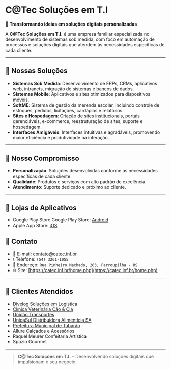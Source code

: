# C@Tec Soluções em T.I

🚀 **Transformando ideias em soluções digitais personalizadas**

A **C@Tec Soluções em T.I.** é uma empresa familiar especializada no desenvolvimento de sistemas sob medida, com foco em automação de processos e soluções digitais que atendem às necessidades específicas de cada cliente.

---

## 💼 Nossas Soluções

- **Sistemas Sob Medida**: Desenvolvimento de ERPs, CRMs, aplicativos web, intranets, migração de sistemas e bancos de dados.
- **Sistemas Mobile**: Aplicativos e sites otimizados para dispositivos móveis.
- **SoftME**: Sistema de gestão da merenda escolar, incluindo controle de estoques, pedidos, licitações, cardápios e relatórios.
- **Sites e Hospedagem**: Criação de sites institucionais, portais gerenciáveis, e-commerce, reestruturação de sites, suporte e hospedagem.
- **Interfaces Amigáveis**: Interfaces intuitivas e agradáveis, promovendo maior eficiência e produtividade na interação.

---

## 🎯 Nosso Compromisso

- **Personalização**: Soluções desenvolvidas conforme as necessidades específicas de cada cliente.
- **Qualidade**: Produtos e serviços com alto padrão de excelência.
- **Atendimento**: Suporte dedicado e próximo ao cliente.

---

## 🎉 Lojas de Aplicativos

- Google Play Store  Google Play Store: [Android](https://play.google.com/store/apps/developer?id=Catec+Solu%C3%A7%C3%B5es+em+TI)
- Apple App Store: [iOS](https://apps.apple.com/br/developer/catec-solu%C3%A7%C3%B5es-em-ti/id1538746357)

## 📍 Contato

- 📧 E-mail: contato@catec.inf.br
- 📞 Telefone: `(54) 3261-1055`
- 📍 Endereço: `Rua Pinheiro Machado, 263, Farroupilha - RS`
- 🌐 Site: [https://catec.inf.br/home.php](https://catec.inf.br/home.php)

---

## 🤝 Clientes Atendidos

- [Divelog Soluções em Logística](https://divelog.com.br/)
- [Clínica Veterinária Cão & Cia](https://www.clinicacaoecia.com.br/)
- [Unidão Transportes](https://www.unidao.com/)
- [UnidaSul Distribuidora Alimentícia SA](https://unidasul.com.br/)
- [Prefeitura Municipal de Tubarão](https://tubarao.sc.gov.br/)
- Allure Calçados e Acessórios
- Raquel Meurer Confeitaria Artística
- Spazio Gourmet

---

> **C@Tec Soluções em T.I.** – Desenvolvendo soluções digitais que impulsionam o seu negócio.
